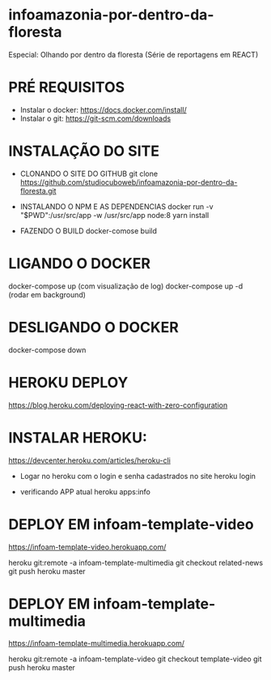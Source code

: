 # infoamazonia-por-dentro-da-floresta
Especial: Olhando por dentro da floresta (Série de reportagens em REACT)

# PRÉ REQUISITOS
- Instalar o docker: https://docs.docker.com/install/
- Instalar o git: https://git-scm.com/downloads

# INSTALAÇÃO DO SITE

- CLONANDO O SITE DO GITHUB
git clone https://github.com/studiocuboweb/infoamazonia-por-dentro-da-floresta.git

- INSTALANDO O NPM E AS DEPENDENCIAS
docker run -v "$PWD":/usr/src/app -w /usr/src/app node:8 yarn install

- FAZENDO O BUILD
docker-comose build


# LIGANDO O DOCKER
docker-compose up (com visualização de log)
docker-compose up -d (rodar em background)

# DESLIGANDO O DOCKER
docker-compose down


# HEROKU DEPLOY
https://blog.heroku.com/deploying-react-with-zero-configuration

# INSTALAR HEROKU:
https://devcenter.heroku.com/articles/heroku-cli

- Logar no heroku com o login e senha cadastrados no site
heroku login

- verificando APP atual
heroku apps:info

# DEPLOY EM infoam-template-video
https://infoam-template-video.herokuapp.com/

heroku git:remote -a infoam-template-multimedia
git checkout related-news
git push heroku master

# DEPLOY EM infoam-template-multimedia
https://infoam-template-multimedia.herokuapp.com/

heroku git:remote -a infoam-template-video
git checkout template-video
git push heroku master